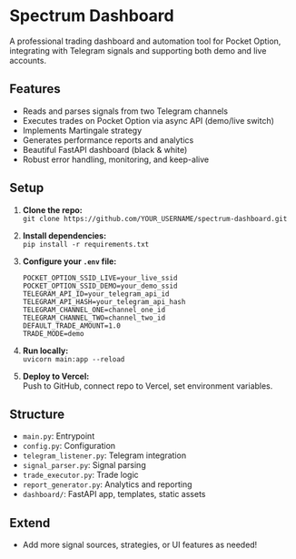 # Spectrum Dashboard

A professional trading dashboard and automation tool for Pocket Option, integrating with Telegram signals and supporting both demo and live accounts.

## Features

- Reads and parses signals from two Telegram channels
- Executes trades on Pocket Option via async API (demo/live switch)
- Implements Martingale strategy
- Generates performance reports and analytics
- Beautiful FastAPI dashboard (black & white)
- Robust error handling, monitoring, and keep-alive

## Setup

1. **Clone the repo:**  
   `git clone https://github.com/YOUR_USERNAME/spectrum-dashboard.git`

2. **Install dependencies:**  
   `pip install -r requirements.txt`

3. **Configure your `.env` file:**

   ```
   POCKET_OPTION_SSID_LIVE=your_live_ssid
   POCKET_OPTION_SSID_DEMO=your_demo_ssid
   TELEGRAM_API_ID=your_telegram_api_id
   TELEGRAM_API_HASH=your_telegram_api_hash
   TELEGRAM_CHANNEL_ONE=channel_one_id
   TELEGRAM_CHANNEL_TWO=channel_two_id
   DEFAULT_TRADE_AMOUNT=1.0
   TRADE_MODE=demo
   ```

4. **Run locally:**  
   `uvicorn main:app --reload`

5. **Deploy to Vercel:**  
   Push to GitHub, connect repo to Vercel, set environment variables.

## Structure

- `main.py`: Entrypoint
- `config.py`: Configuration
- `telegram_listener.py`: Telegram integration
- `signal_parser.py`: Signal parsing
- `trade_executor.py`: Trade logic
- `report_generator.py`: Analytics and reporting
- `dashboard/`: FastAPI app, templates, static assets

## Extend

- Add more signal sources, strategies, or UI features as needed!
